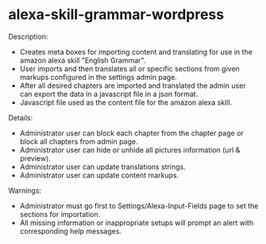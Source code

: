 # alexa-skill-grammar-wordpress

Description:
- Creates meta boxes for importing content and translating for use in the amazon alexa skill "English Grammar".
- User imports and then translates all or specific sections from given markups configured in the settings admin page.
- After all desired chapters are imported and translated the admin user can export the data in a javascript file in a json format.
- Javascript file used as the content file for the amazon alexa skill.

Details:
- Administrator user can block each chapter from the chapter page or block all chapters from admin page.
- Administrator user can hide or unhide all pictures information (url & preview).
- Administrator user can update translations strings.
- Administrator user can update content markups. 

Warnings:
- Administrator must go first to Settings/Alexa-Input-Fields page to set the sections for importation.
- All missing information or inappropriate setups will prompt an alert with corresponding help messages.